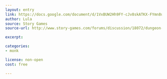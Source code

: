```yaml
---
layout: entry
link: https://docs.google.com/document/d/1VxBUW2Hh9FY-cJv8skATKX-FYmn8uxIHoonDOWjsSNw/edit
author: Lula
source: Story Games
source-url: http://www.story-games.com/forums/discussion/18072/dungeon-world-i-made-a-class-the-monk

excerpt:

categories:
- monk

license: non-open
cost: free

---
```

